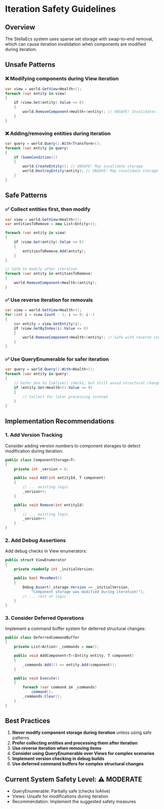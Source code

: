 # Iteration Safety Guidelines

## Overview

The StellaEcs system uses sparse set storage with swap-to-end removal, which can cause iteration invalidation when components are modified during iteration.

## Unsafe Patterns

### ❌ Modifying components during View iteration

```csharp
var view = world.GetView<Health>();
foreach (var entity in view)
{
    if (view.Get(entity).Value <= 0)
    {
        world.RemoveComponent<Health>(entity); // UNSAFE! Invalidates iteration
    }
}
```

### ❌ Adding/removing entities during iteration

```csharp
var query = world.Query().With<Transform>();
foreach (var entity in query)
{
    if (SomeCondition())
    {
        world.CreateEntity(); // UNSAFE! May invalidate storage
        world.DestroyEntity(entity); // UNSAFE! May invalidate storage
    }
}
```

## Safe Patterns

### ✅ Collect entities first, then modify

```csharp
var view = world.GetView<Health>();
var entitiesToRemove = new List<Entity>();

foreach (var entity in view)
{
    if (view.Get(entity).Value <= 0)
    {
        entitiesToRemove.Add(entity);
    }
}

// Safe to modify after iteration
foreach (var entity in entitiesToRemove)
{
    world.RemoveComponent<Health>(entity);
}
```

### ✅ Use reverse iteration for removals

```csharp
var view = world.GetView<Health>();
for (int i = view.Count - 1; i >= 0; i--)
{
    var entity = view.GetEntity(i);
    if (view.GetByIndex(i).Value <= 0)
    {
        world.RemoveComponent<Health>(entity); // Safe with reverse iteration
    }
}
```

### ✅ Use QueryEnumerable for safer iteration

```csharp
var query = world.Query().With<Health>();
foreach (var entity in query)
{
    // Safer due to IsAlive() checks, but still avoid structural changes
    if (entity.Get<Health>().Value <= 0)
    {
        // Collect for later processing instead
    }
}
```

## Implementation Recommendations

### 1. Add Version Tracking

Consider adding version numbers to component storages to detect modification during iteration:

```csharp
public class ComponentStorage<T>
{
    private int _version = 0;

    public void Add(int entityId, T component)
    {
        // ... existing logic
        _version++;
    }

    public void Remove(int entityId)
    {
        // ... existing logic
        _version++;
    }
}
```

### 2. Add Debug Assertions

Add debug checks in View enumerators:

```csharp
public struct ViewEnumerator
{
    private readonly int _initialVersion;

    public bool MoveNext()
    {
        Debug.Assert(_storage.Version == _initialVersion,
            "Component storage was modified during iteration!");
        // ... rest of logic
    }
}
```

### 3. Consider Deferred Operations

Implement a command buffer system for deferred structural changes:

```csharp
public class DeferredCommandBuffer
{
    private List<Action> _commands = new();

    public void AddComponent<T>(Entity entity, T component)
    {
        _commands.Add(() => entity.Add(component));
    }

    public void Execute()
    {
        foreach (var command in _commands)
            command();
        _commands.Clear();
    }
}
```

## Best Practices

1. **Never modify component storage during iteration** unless using safe patterns
2. **Prefer collecting entities and processing them after iteration**
3. **Use reverse iteration when removing items**
4. **Consider using QueryEnumerable over Views for complex scenarios**
5. **Implement version checking in debug builds**
6. **Use deferred command buffers for complex structural changes**

## Current System Safety Level: ⚠️ MODERATE

-   QueryEnumerable: Partially safe (checks IsAlive)
-   Views: Unsafe for modifications during iteration
-   Recommendation: Implement the suggested safety measures

